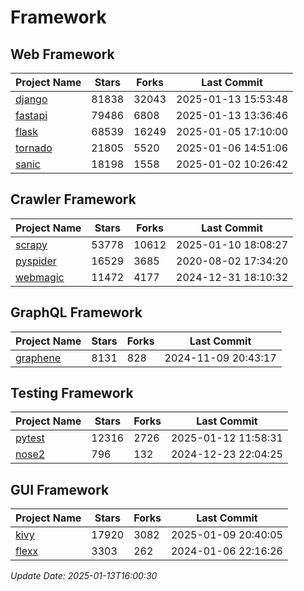 # Framework

## Web Framework
| Project Name | Stars | Forks | Last Commit |
| ------------ | ----- | ----- | ----------- |
| [django](https://github.com/django/django) | 81838 | 32043 | 2025-01-13 15:53:48 |
| [fastapi](https://github.com/fastapi/fastapi) | 79486 | 6808 | 2025-01-13 13:36:46 |
| [flask](https://github.com/pallets/flask) | 68539 | 16249 | 2025-01-05 17:10:00 |
| [tornado](https://github.com/tornadoweb/tornado) | 21805 | 5520 | 2025-01-06 14:51:06 |
| [sanic](https://github.com/sanic-org/sanic) | 18198 | 1558 | 2025-01-02 10:26:42 |

## Crawler Framework
| Project Name | Stars | Forks | Last Commit |
| ------------ | ----- | ----- | ----------- |
| [scrapy](https://github.com/scrapy/scrapy) | 53778 | 10612 | 2025-01-10 18:08:27 |
| [pyspider](https://github.com/binux/pyspider) | 16529 | 3685 | 2020-08-02 17:34:20 |
| [webmagic](https://github.com/code4craft/webmagic) | 11472 | 4177 | 2024-12-31 18:10:32 |

## GraphQL Framework
| Project Name | Stars | Forks | Last Commit |
| ------------ | ----- | ----- | ----------- |
| [graphene](https://github.com/graphql-python/graphene) | 8131 | 828 | 2024-11-09 20:43:17 |

## Testing Framework
| Project Name | Stars | Forks | Last Commit |
| ------------ | ----- | ----- | ----------- |
| [pytest](https://github.com/pytest-dev/pytest) | 12316 | 2726 | 2025-01-12 11:58:31 |
| [nose2](https://github.com/nose-devs/nose2) | 796 | 132 | 2024-12-23 22:04:25 |

## GUI Framework
| Project Name | Stars | Forks | Last Commit |
| ------------ | ----- | ----- | ----------- |
| [kivy](https://github.com/kivy/kivy) | 17920 | 3082 | 2025-01-09 20:40:05 |
| [flexx](https://github.com/flexxui/flexx) | 3303 | 262 | 2024-01-06 22:16:26 |

*Update Date: 2025-01-13T16:00:30*